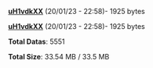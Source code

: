 [**uH1vdkXX**](/data/uH1vdkXX.txt) (20/01/23 - 22:58)- 1925 bytes

[**uH1vdkXX**](/data/uH1vdkXX.txt) (20/01/23 - 22:58)- 1925 bytes

**Total Datas**: 5551

**Total Size**: 33.54 MB / 33.5 MB